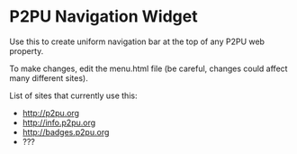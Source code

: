 P2PU Navigation Widget
======================

Use this to create uniform navigation bar at the top of any P2PU web property. 

To make changes, edit the menu.html file (be careful, changes could affect many different sites). 

List of sites that currently use this:

* http://p2pu.org
* http://info.p2pu.org
* http://badges.p2pu.org
* ???
